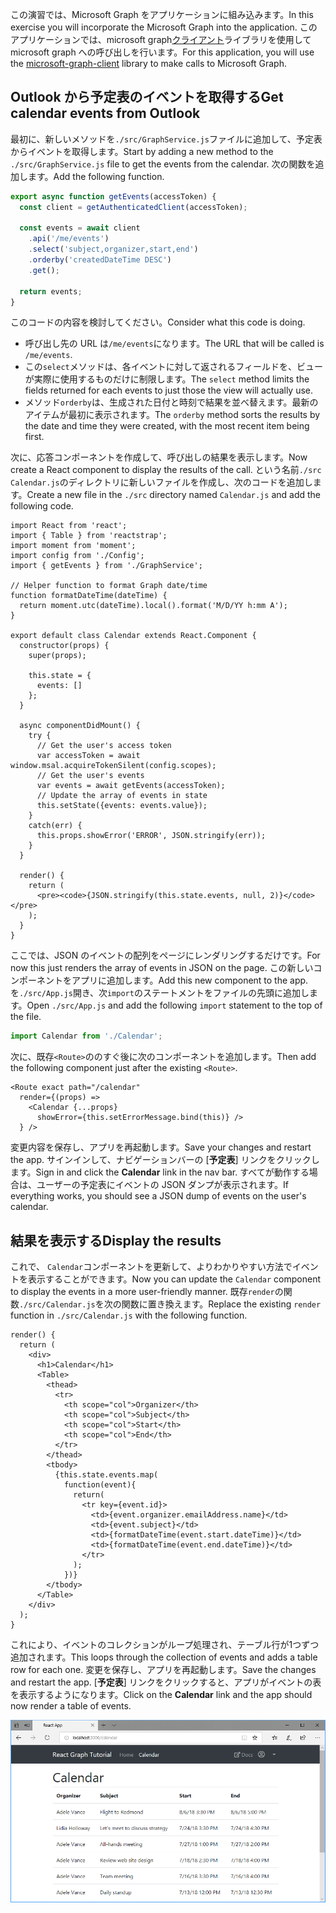 <!-- markdownlint-disable MD002 MD041 -->

<span data-ttu-id="f7776-101">この演習では、Microsoft Graph をアプリケーションに組み込みます。</span><span class="sxs-lookup"><span data-stu-id="f7776-101">In this exercise you will incorporate the Microsoft Graph into the application.</span></span> <span data-ttu-id="f7776-102">このアプリケーションでは、microsoft graph[クライアント](https://github.com/microsoftgraph/msgraph-sdk-javascript)ライブラリを使用して microsoft graph への呼び出しを行います。</span><span class="sxs-lookup"><span data-stu-id="f7776-102">For this application, you will use the [microsoft-graph-client](https://github.com/microsoftgraph/msgraph-sdk-javascript) library to make calls to Microsoft Graph.</span></span>

## <a name="get-calendar-events-from-outlook"></a><span data-ttu-id="f7776-103">Outlook から予定表のイベントを取得する</span><span class="sxs-lookup"><span data-stu-id="f7776-103">Get calendar events from Outlook</span></span>

<span data-ttu-id="f7776-104">最初に、新しいメソッドを`./src/GraphService.js`ファイルに追加して、予定表からイベントを取得します。</span><span class="sxs-lookup"><span data-stu-id="f7776-104">Start by adding a new method to the `./src/GraphService.js` file to get the events from the calendar.</span></span> <span data-ttu-id="f7776-105">次の関数を追加します。</span><span class="sxs-lookup"><span data-stu-id="f7776-105">Add the following function.</span></span>

```js
export async function getEvents(accessToken) {
  const client = getAuthenticatedClient(accessToken);

  const events = await client
    .api('/me/events')
    .select('subject,organizer,start,end')
    .orderby('createdDateTime DESC')
    .get();

  return events;
}
```

<span data-ttu-id="f7776-106">このコードの内容を検討してください。</span><span class="sxs-lookup"><span data-stu-id="f7776-106">Consider what this code is doing.</span></span>

- <span data-ttu-id="f7776-107">呼び出し先の URL は`/me/events`になります。</span><span class="sxs-lookup"><span data-stu-id="f7776-107">The URL that will be called is `/me/events`.</span></span>
- <span data-ttu-id="f7776-108">この`select`メソッドは、各イベントに対して返されるフィールドを、ビューが実際に使用するものだけに制限します。</span><span class="sxs-lookup"><span data-stu-id="f7776-108">The `select` method limits the fields returned for each events to just those the view will actually use.</span></span>
- <span data-ttu-id="f7776-109">メソッド`orderby`は、生成された日付と時刻で結果を並べ替えます。最新のアイテムが最初に表示されます。</span><span class="sxs-lookup"><span data-stu-id="f7776-109">The `orderby` method sorts the results by the date and time they were created, with the most recent item being first.</span></span>

<span data-ttu-id="f7776-110">次に、応答コンポーネントを作成して、呼び出しの結果を表示します。</span><span class="sxs-lookup"><span data-stu-id="f7776-110">Now create a React component to display the results of the call.</span></span> <span data-ttu-id="f7776-111">という名前`./src` `Calendar.js`のディレクトリに新しいファイルを作成し、次のコードを追加します。</span><span class="sxs-lookup"><span data-stu-id="f7776-111">Create a new file in the `./src` directory named `Calendar.js` and add the following code.</span></span>

```JSX
import React from 'react';
import { Table } from 'reactstrap';
import moment from 'moment';
import config from './Config';
import { getEvents } from './GraphService';

// Helper function to format Graph date/time
function formatDateTime(dateTime) {
  return moment.utc(dateTime).local().format('M/D/YY h:mm A');
}

export default class Calendar extends React.Component {
  constructor(props) {
    super(props);

    this.state = {
      events: []
    };
  }

  async componentDidMount() {
    try {
      // Get the user's access token
      var accessToken = await window.msal.acquireTokenSilent(config.scopes);
      // Get the user's events
      var events = await getEvents(accessToken);
      // Update the array of events in state
      this.setState({events: events.value});
    }
    catch(err) {
      this.props.showError('ERROR', JSON.stringify(err));
    }
  }

  render() {
    return (
      <pre><code>{JSON.stringify(this.state.events, null, 2)}</code></pre>
    );
  }
}
```

<span data-ttu-id="f7776-112">ここでは、JSON のイベントの配列をページにレンダリングするだけです。</span><span class="sxs-lookup"><span data-stu-id="f7776-112">For now this just renders the array of events in JSON on the page.</span></span> <span data-ttu-id="f7776-113">この新しいコンポーネントをアプリに追加します。</span><span class="sxs-lookup"><span data-stu-id="f7776-113">Add this new component to the app.</span></span> <span data-ttu-id="f7776-114">を`./src/App.js`開き、次`import`のステートメントをファイルの先頭に追加します。</span><span class="sxs-lookup"><span data-stu-id="f7776-114">Open `./src/App.js` and add the following `import` statement to the top of the file.</span></span>

```js
import Calendar from './Calendar';
```

<span data-ttu-id="f7776-115">次に、既存`<Route>`ののすぐ後に次のコンポーネントを追加します。</span><span class="sxs-lookup"><span data-stu-id="f7776-115">Then add the following component just after the existing `<Route>`.</span></span>

```JSX
<Route exact path="/calendar"
  render={(props) =>
    <Calendar {...props}
      showError={this.setErrorMessage.bind(this)} />
  } />
```

<span data-ttu-id="f7776-116">変更内容を保存し、アプリを再起動します。</span><span class="sxs-lookup"><span data-stu-id="f7776-116">Save your changes and restart the app.</span></span> <span data-ttu-id="f7776-117">サインインして、ナビゲーションバーの [**予定表**] リンクをクリックします。</span><span class="sxs-lookup"><span data-stu-id="f7776-117">Sign in and click the **Calendar** link in the nav bar.</span></span> <span data-ttu-id="f7776-118">すべてが動作する場合は、ユーザーの予定表にイベントの JSON ダンプが表示されます。</span><span class="sxs-lookup"><span data-stu-id="f7776-118">If everything works, you should see a JSON dump of events on the user's calendar.</span></span>

## <a name="display-the-results"></a><span data-ttu-id="f7776-119">結果を表示する</span><span class="sxs-lookup"><span data-stu-id="f7776-119">Display the results</span></span>

<span data-ttu-id="f7776-120">これで、 `Calendar`コンポーネントを更新して、よりわかりやすい方法でイベントを表示することができます。</span><span class="sxs-lookup"><span data-stu-id="f7776-120">Now you can update the `Calendar` component to display the events in a more user-friendly manner.</span></span> <span data-ttu-id="f7776-121">既存`render`の関数`./src/Calendar.js`を次の関数に置き換えます。</span><span class="sxs-lookup"><span data-stu-id="f7776-121">Replace the existing `render` function in `./src/Calendar.js` with the following function.</span></span>

```JSX
render() {
  return (
    <div>
      <h1>Calendar</h1>
      <Table>
        <thead>
          <tr>
            <th scope="col">Organizer</th>
            <th scope="col">Subject</th>
            <th scope="col">Start</th>
            <th scope="col">End</th>
          </tr>
        </thead>
        <tbody>
          {this.state.events.map(
            function(event){
              return(
                <tr key={event.id}>
                  <td>{event.organizer.emailAddress.name}</td>
                  <td>{event.subject}</td>
                  <td>{formatDateTime(event.start.dateTime)}</td>
                  <td>{formatDateTime(event.end.dateTime)}</td>
                </tr>
              );
            })}
        </tbody>
      </Table>
    </div>
  );
}
```

<span data-ttu-id="f7776-122">これにより、イベントのコレクションがループ処理され、テーブル行が1つずつ追加されます。</span><span class="sxs-lookup"><span data-stu-id="f7776-122">This loops through the collection of events and adds a table row for each one.</span></span> <span data-ttu-id="f7776-123">変更を保存し、アプリを再起動します。</span><span class="sxs-lookup"><span data-stu-id="f7776-123">Save the changes and restart the app.</span></span> <span data-ttu-id="f7776-124">[**予定表**] リンクをクリックすると、アプリがイベントの表を表示するようになります。</span><span class="sxs-lookup"><span data-stu-id="f7776-124">Click on the **Calendar** link and the app should now render a table of events.</span></span>

![イベントの表のスクリーンショット](./images/add-msgraph-01.png)